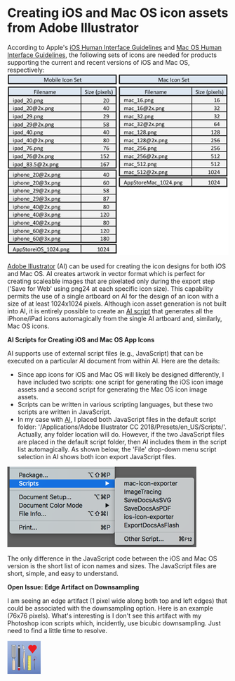 # Creating iOS and Mac OS icon assets from Adobe Illustrator

According to Apple's [iOS Human Interface Guidelines](https://developer.apple.com/ios/human-interface-guidelines/) and [Mac OS Human Interface Guidelines](https://developer.apple.com/macos/human-interface-guidelines/), the following sets of icons are needed for products supporting the current and recent versions of iOS and Mac OS, respectively:
![iOS and Mac OS app icon sizes](https://github.com/CaryChamplin/CreatingIconsFromAI/blob/master/icon-sizes-table.png)

[Adobe Illustrator](http://www.adobe.com/products/illustrator.html) (AI) can be used for creating the icon designs for both iOS and Mac OS. AI creates artwork in vector format which is perfect for creating scaleable images that are pixelated only during the export step ('Save for Web' using png24 at each specific icon size). This capability permits the use of a single artboard on AI for the design of an icon with a size of at least 1024x1024 pixels. Although icon asset generation is not built into AI, it is entirely possible to create an [AI script](http://www.adobe.com/devnet/illustrator/scripting.html) that generates all the iPhone/iPad icons automagically from the single AI artboard and, similarly, Mac OS icons.

**AI Scripts for Creating iOS and Mac OS App Icons**

AI supports use of external script files (e.g., JavaScript) that can be executed on a particular AI document from within AI. Here are the details:

- Since app icons for iOS and Mac OS will likely be designed differently, I have included two scripts: one script for generating the iOS icon image assets and a second script for generating the Mac OS icon image assets.
- Scripts can be written in various scripting languages, but these two scripts are written in JavaScript.
- In my case with [AI](http://www.adobe.com/products/illustrator.html), I placed both JavaScript files in the default script folder: '/Applications/Adobe Illustrator CC 2018/Presets/en_US/Scripts/'. Actually, any folder location will do. However, if the two JavaScript files are placed in the default script folder, then AI includes them in the script list automagically. As shown below, the 'File' drop-down menu script selection in AI shows both icon export JavaScript files.

![Pull-down menu for AI scripts](https://github.com/CaryChamplin/CreatingIconsFromAI/blob/master/ai_file-scripts.png)

The only difference in the JavaScript code between the iOS and Mac OS version is the short list of icon names and sizes. The JavaScript files are short, simple, and easy to understand.

**Open Issue: Edge Artifact on Downsampling**

I am seeing an edge artifact (1 pixel wide along both top and left edges) that could be associated with the downsampling option. Here is an example (76x76 pixels). What's interesting is I don't see this artifact with my Photoshop icon scripts which, incidently, use bicubic downsampling. Just need to find a little time to resolve.

![1-pixel wide top and left edge artifact example](https://github.com/CaryChamplin/CreatingIconsFromAI/blob/master/iPad_76.png)




